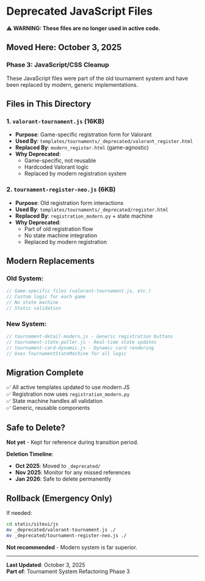 # Deprecated JavaScript Files

⚠️ **WARNING: These files are no longer used in active code.**

## Moved Here: October 3, 2025

### Phase 3: JavaScript/CSS Cleanup

These JavaScript files were part of the old tournament system and have been replaced by modern, generic implementations.

## Files in This Directory

### 1. `valorant-tournament.js` (16KB)
- **Purpose**: Game-specific registration form for Valorant
- **Used By**: `templates/tournaments/_deprecated/valorant_register.html`
- **Replaced By**: `modern_register.html` (game-agnostic)
- **Why Deprecated**: 
  - Game-specific, not reusable
  - Hardcoded Valorant logic
  - Replaced by modern registration system

### 2. `tournament-register-neo.js` (6KB)
- **Purpose**: Old registration form interactions
- **Used By**: `templates/tournaments/_deprecated/register.html`
- **Replaced By**: `registration_modern.py` + state machine
- **Why Deprecated**:
  - Part of old registration flow
  - No state machine integration
  - Replaced by modern registration

## Modern Replacements

### Old System:
```javascript
// Game-specific files (valorant-tournament.js, etc.)
// Custom logic for each game
// No state machine
// Static validation
```

### New System:
```javascript
// tournament-detail-modern.js - Generic registration buttons
// tournament-state-poller.js - Real-time state updates
// tournament-card-dynamic.js - Dynamic card rendering
// Uses TournamentStateMachine for all logic
```

## Migration Complete

✅ All active templates updated to use modern JS  
✅ Registration now uses `registration_modern.py`  
✅ State machine handles all validation  
✅ Generic, reusable components  

## Safe to Delete?

**Not yet** - Kept for reference during transition period.

**Deletion Timeline**:
- **Oct 2025**: Moved to `_deprecated/`
- **Nov 2025**: Monitor for any missed references
- **Jan 2026**: Safe to delete permanently

## Rollback (Emergency Only)

If needed:
```bash
cd static/siteui/js
mv _deprecated/valorant-tournament.js ./
mv _deprecated/tournament-register-neo.js ./
```

**Not recommended** - Modern system is far superior.

---

**Last Updated**: October 3, 2025  
**Part of**: Tournament System Refactoring Phase 3

